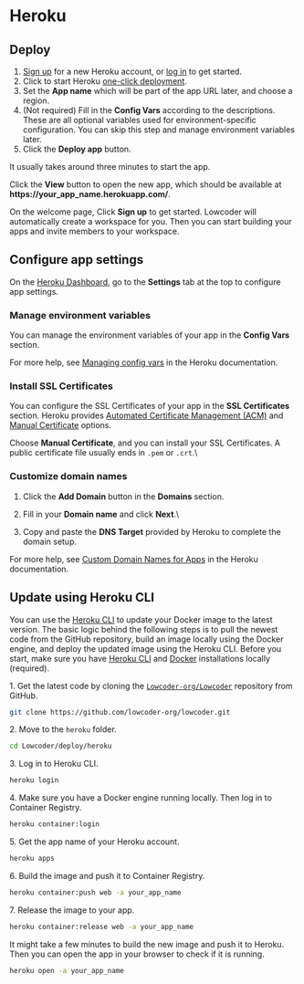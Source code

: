 # Heroku

## Deploy

1. [Sign up](https://signup.heroku.com/) for a new Heroku account, or [log in](https://id.heroku.com/login) to get started.
2. Click to start Heroku [one-click deployment](https://heroku.com/deploy?template=https://github.com/Lowcoder-dev/Lowcoder).
3. Set the **App name** which will be part of the app URL later, and choose a region.
4. (Not required) Fill in the **Config Vars** according to the descriptions. These are all optional variables used for environment-specific configuration. You can skip this step and manage environment variables later.
5. Click the **Deploy app** button.

It usually takes around three minutes to start the app.

Click the **View** button to open the new app, which should be available at **https://your\_app\_name.herokuapp.com/**.

On the welcome page, Click **Sign up** to get started. Lowcoder will automatically create a workspace for you. Then you can start building your apps and invite members to your workspace.

## Configure app settings

On the [Heroku Dashboard](https://dashboard.heroku.com/apps), go to the **Settings** tab at the top to configure app settings.

### Manage environment variables

You can manage the environment variables of your app in the **Config Vars** section.


For more help, see [Managing config vars](https://devcenter.heroku.com/articles/config-vars#managing-config-vars) in the Heroku documentation.


### Install SSL Certificates

You can configure the SSL Certificates of your app in the **SSL Certificates** section. Heroku provides [Automated Certificate Management (ACM)](https://devcenter.heroku.com/articles/automated-certificate-management) and [Manual Certificate](https://devcenter.heroku.com/articles/ssl#manually-uploading-certificates-and-intermediaries) options.

Choose **Manual Certificate**, and you can install your SSL Certificates. A public certificate file usually ends in `.pem` or `.crt`.\


### Customize domain names

1. Click the **Add Domain** button in the **Domains** section.
2. Fill in your **Domain name** and click **Next**.\

3. Copy and paste the **DNS Target** provided by Heroku to complete the domain setup.


For more help, see [Custom Domain Names for Apps](https://devcenter.heroku.com/articles/custom-domains) in the Heroku documentation.


## Update using Heroku CLI

You can use the [Heroku CLI](https://devcenter.heroku.com/categories/command-line) to update your Docker image to the latest version. The basic logic behind the following steps is to pull the newest code from the GitHub repository, build an image locally using the Docker engine, and deploy the updated image using the Heroku CLI. Before you start, make sure you have [Heroku CLI](https://devcenter.heroku.com/categories/command-line) and [Docker](https://www.docker.com/) installations locally (required).

1\. Get the latest code by cloning the [`Lowcoder-org/Lowcoder`](https://github.com/lowcoder-org/lowcoder) repository from GitHub.

```bash
git clone https://github.com/lowcoder-org/lowcoder.git
```

2\. Move to the `heroku` folder.

```bash
cd Lowcoder/deploy/heroku
```

3\. Log in to Heroku CLI.

```bash
heroku login
```

4\. Make sure you have a Docker engine running locally. Then log in to Container Registry.

```bash
heroku container:login
```

5\. Get the app name of your Heroku account.

```bash
heroku apps
```

6\. Build the image and push it to Container Registry.

```bash
heroku container:push web -a your_app_name
```

7\. Release the image to your app.

```bash
heroku container:release web -a your_app_name
```

It might take a few minutes to build the new image and push it to Heroku. Then you can open the app in your browser to check if it is running.

```bash
heroku open -a your_app_name
```
